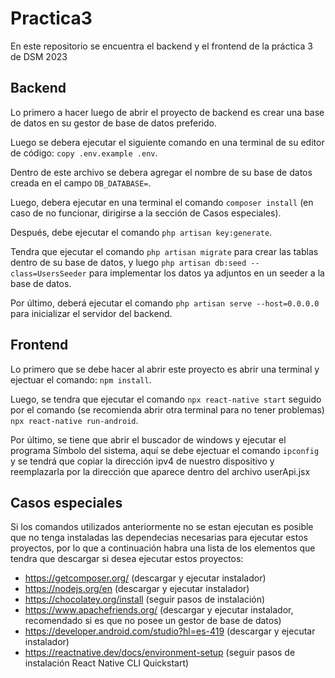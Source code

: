# Practica3
En este repositorio se encuentra el backend y el frontend de la práctica 3 de DSM 2023
## Backend
Lo primero a hacer luego de abrir el proyecto de backend es crear una base de datos en su gestor de base de datos preferido.

Luego se debera ejecutar el siguiente comando en una terminal de su editor de código: `copy .env.example .env`.

Dentro de este archivo se debera agregar el nombre de su base de datos creada en el campo `DB_DATABASE=`.

Luego, debera ejecutar en una terminal el comando `composer install` (en caso de no funcionar, dirigirse a la sección de Casos especiales).

Después, debe ejecutar el comando `php artisan key:generate`.

Tendra que ejecutar el comando `php artisan migrate` para crear las tablas dentro de su base de datos, y luego `php artisan db:seed --class=UsersSeeder` para implementar los datos ya adjuntos en un seeder a la base de datos.

Por último, deberá ejecutar el comando `php artisan serve --host=0.0.0.0` para inicializar el servidor del backend.

## Frontend
Lo primero que se debe hacer al abrir este proyecto es abrir una terminal y ejectuar el comando: `npm install`.

Luego, se tendra que ejecutar el comando `npx react-native start` seguido por el comando (se recomienda abrir otra terminal para no tener problemas) `npx react-native run-android`.

Por último, se tiene que abrir el buscador de windows y ejecutar el programa Símbolo del sistema, aquí se debe ejectuar el comando `ipconfig` y se tendrá que copiar la dirección ipv4 de nuestro dispositivo y reemplazarla por la dirección que aparece dentro del archivo userApi.jsx
## Casos especiales
Si los comandos utilizados anteriormente no se estan ejecutan es posible que no tenga instaladas las dependecias necesarias para ejecutar estos proyectos, por lo que a continuación habra una lista de los elementos que tendra que descargar si desea ejecutar estos proyectos:
- https://getcomposer.org/ (descargar y ejecutar instalador)
- https://nodejs.org/en (descargar y ejecutar instalador)
- https://chocolatey.org/install (seguir pasos de instalación)
- https://www.apachefriends.org/ (descargar y ejecutar instalador, recomendado si es que no posee un gestor de base de datos)
- https://developer.android.com/studio?hl=es-419 (descargar y ejecutar instalador)
- https://reactnative.dev/docs/environment-setup (seguir pasos de instalación React Native CLI Quickstart)
